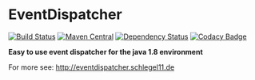 EventDispatcher
===============
[![Build Status](https://travis-ci.org/schlegel11/EventDispatcher.svg?branch=master)](https://travis-ci.org/schlegel11/EventDispatcher)
[![Maven Central](https://maven-badges.herokuapp.com/maven-central/de.schlegel11/event-dispatcher/badge.svg?style=flat-square)](https://maven-badges.herokuapp.com/maven-central/de.schlegel11/event-dispatcher)
[![Dependency Status](https://www.versioneye.com/user/projects/55428919d8fe1ad04f000022/badge.svg?style=flat-square)](https://www.versioneye.com/user/projects/55428919d8fe1ad04f000022)
[![Codacy Badge](https://api.codacy.com/project/badge/grade/5894a11084d54b1684e8c4cb7f0fbbb1)](https://www.codacy.com/app/marcel_4/EventDispatcher)

**Easy to use event dispatcher for the java 1.8 environment**

For more see:
http://eventdispatcher.schlegel11.de
